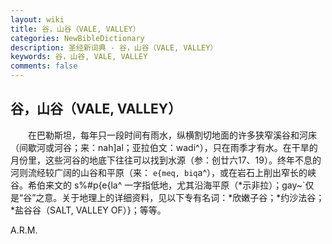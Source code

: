 ```yaml
---
layout: wiki
title: 谷，山谷（VALE, VALLEY）
categories: NewBibleDictionary
description: 圣经新词典 - 谷，山谷（VALE, VALLEY）
keywords: 谷，山谷, VALE, VALLEY
comments: false
---
```


## 谷，山谷（VALE, VALLEY）

　　在巴勒斯坦，每年只一段时间有雨水，纵横割切地面的许多狭窄溪谷和河床（间歇河或河谷；来：nah]al；亚拉伯文：wadi^），只在雨季才有水。在干旱的月份里，这些河谷的地底下往往可以找到水源（参：创廿六17、19）。终年不息的河则流经较广阔的山谷和平原（来： `e{meq, biq`a^），或在岩石上削出窄长的峡谷。希伯来文的 s%#p{e{la^ 一字指低地，尤其沿海平原（*示非拉）；gay~`仅是“谷”之意。关于地理上的详细资料，见以下专有名词：*欣嫩子谷；*约沙法谷；*盐谷谷（SALT, VALLEY OF）}；等等。

A.R.M.








